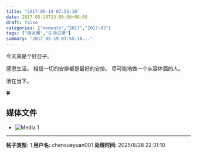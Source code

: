 ```yaml
---
title: "2017-05-19 07:55:16"
date: 2017-05-19T13:00:00+08:00
draft: false
categories: ["moments","2017","2017-05"]
tags: ["朋友圈","生活记录"]
summary: "2017-05-19 07:55:16..."
---
```


今天真是个好日子。

感恩生活。
相信一切的安排都是最好的安排。
尽可能地做一个从容体面的人。

活在当下。

🍀

## 媒体文件

- ![Media 1](/Moments/photos/2017-05-19/201705190755160.jpg)

---

**帖子类型:** 1
**用户名:** chenxueyuan001
**处理时间:** 2025/8/28 22:31:10